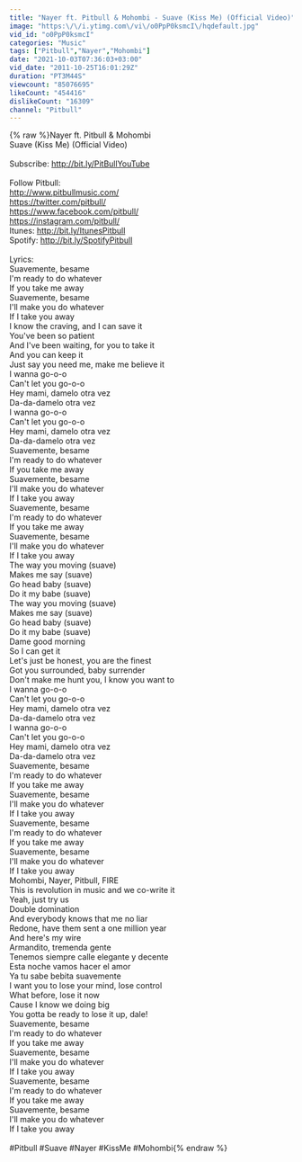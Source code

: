 ```yaml
---
title: "Nayer ft. Pitbull & Mohombi - Suave (Kiss Me) (Official Video)"
image: "https:\/\/i.ytimg.com\/vi\/o0PpP0ksmcI\/hqdefault.jpg"
vid_id: "o0PpP0ksmcI"
categories: "Music"
tags: ["Pitbull","Nayer","Mohombi"]
date: "2021-10-03T07:36:03+03:00"
vid_date: "2011-10-25T16:01:29Z"
duration: "PT3M44S"
viewcount: "85076695"
likeCount: "454416"
dislikeCount: "16309"
channel: "Pitbull"
---
```

{% raw %}Nayer ft. Pitbull &amp; Mohombi <br />Suave (Kiss Me) (Official Video)<br /><br />Subscribe:  <a rel="nofollow" target="blank" href="http://bit.ly/PitBullYouTube">http://bit.ly/PitBullYouTube</a><br /><br />Follow Pitbull:<br /><a rel="nofollow" target="blank" href="http://www.pitbullmusic.com/">http://www.pitbullmusic.com/</a><br /><a rel="nofollow" target="blank" href="https://twitter.com/pitbull/">https://twitter.com/pitbull/</a><br /><a rel="nofollow" target="blank" href="https://www.facebook.com/pitbull/">https://www.facebook.com/pitbull/</a><br /><a rel="nofollow" target="blank" href="https://instagram.com/pitbull/">https://instagram.com/pitbull/</a><br />Itunes: <a rel="nofollow" target="blank" href="http://bit.ly/ItunesPitbull">http://bit.ly/ItunesPitbull</a><br />Spotify: <a rel="nofollow" target="blank" href="http://bit.ly/SpotifyPitbull">http://bit.ly/SpotifyPitbull</a><br /><br />Lyrics: <br />Suavemente, besame<br />I'm ready to do whatever<br />If you take me away<br />Suavemente, besame<br />I'll make you do whatever<br />If I take you away<br />I know the craving, and I can save it<br />You've been so patient<br />And I've been waiting, for you to take it<br />And you can keep it<br />Just say you need me, make me believe it<br />I wanna go-o-o<br />Can't let you go-o-o<br />Hey mami, damelo otra vez<br />Da-da-damelo otra vez<br />I wanna go-o-o<br />Can't let you go-o-o<br />Hey mami, damelo otra vez<br />Da-da-damelo otra vez<br />Suavemente, besame<br />I'm ready to do whatever<br />If you take me away<br />Suavemente, besame<br />I'll make you do whatever<br />If I take you away<br />Suavemente, besame<br />I'm ready to do whatever<br />If you take me away<br />Suavemente, besame<br />I'll make you do whatever<br />If I take you away<br />The way you moving (suave)<br />Makes me say (suave)<br />Go head baby (suave)<br />Do it my babe (suave)<br />The way you moving (suave)<br />Makes me say (suave)<br />Go head baby (suave)<br />Do it my babe (suave)<br />Dame good morning<br />So I can get it<br />Let's just be honest, you are the finest<br />Got you surrounded, baby surrender<br />Don't make me hunt you, I know you want to<br />I wanna go-o-o<br />Can't let you go-o-o<br />Hey mami, damelo otra vez<br />Da-da-damelo otra vez<br />I wanna go-o-o<br />Can't let you go-o-o<br />Hey mami, damelo otra vez<br />Da-da-damelo otra vez<br />Suavemente, besame<br />I'm ready to do whatever<br />If you take me away<br />Suavemente, besame<br />I'll make you do whatever<br />If I take you away<br />Suavemente, besame<br />I'm ready to do whatever<br />If you take me away<br />Suavemente, besame<br />I'll make you do whatever<br />If I take you away<br />Mohombi, Nayer, Pitbull, FIRE<br />This is revolution in music and we co-write it<br />Yeah, just try us<br />Double domination<br />And everybody knows that me no liar<br />Redone, have them sent a one million year<br />And here's my wire<br />Armandito, tremenda gente<br />Tenemos siempre calle elegante y decente<br />Esta noche vamos hacer el amor<br />Ya tu sabe bebita suavemente<br />I want you to lose your mind, lose control<br />What before, lose it now<br />Cause I know we doing big<br />You gotta be ready to lose it up, dale!<br />Suavemente, besame<br />I'm ready to do whatever<br />If you take me away<br />Suavemente, besame<br />I'll make you do whatever<br />If I take you away<br />Suavemente, besame<br />I'm ready to do whatever<br />If you take me away<br />Suavemente, besame<br />I'll make you do whatever<br />If I take you away<br /><br />#Pitbull #Suave #Nayer #KissMe #Mohombi{% endraw %}
